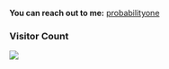 

**You can reach out to me:** [probabilityone](https://t.me/probabilityone)



### Visitor Count
  <img src="https://profile-counter.glitch.me/probabilityone/count.svg" />
</p>

<!--
---

`The world wasn't always filled with noise,`
`            `
`but behind the veil of the obvious—`
`           `
`where meaning is quietly set into motion;`
`        `
`in systems, frameworks, and structures.`
`         `
`        it is also where changes happens.`
        `               `
`our work is elsewhere—unseen, but not unmade.`


## Technologies & Tools

`Is it the code, or the system behind it? `  `         `
`   Our universe is defined by chaos and entropy, ` 
`       `   
`what we create are brief pockets of order.`
` We build these pockets—  `
`        `
`  not just to fight the chaos,` 
`but to harmonize with it.`
`       `   
` Technology, economy, data and cities—  all interconnected.`
`         `   
`  And in that interconnectedness,`
`   lies the potential to shape something enduring.  `
`       `
`  But the future isn’t made with tools alone.`
`         `   
`   It’s made with intent.`

##### Languages & Frameworks

![Python](https://img.shields.io/badge/Python-3776AB?style=for-the-badge&logo=python&logoColor=white)
![JavaScript](https://img.shields.io/badge/JavaScript-F7DF1E?style=for-the-badge&logo=javascript&logoColor=black)
![SQL](https://img.shields.io/badge/SQL-4479A1?style=for-the-badge&logo=postgresql&logoColor=white)
![R](https://img.shields.io/badge/R-276DC3?style=for-the-badge&logo=r&logoColor=white)

![TensorFlow](https://img.shields.io/badge/TensorFlow-FF6F00?style=for-the-badge&logo=tensorflow&logoColor=white)
![PyTorch](https://img.shields.io/badge/PyTorch-EE4C2C?style=for-the-badge&logo=pytorch&logoColor=white)
![Flask](https://img.shields.io/badge/Flask-000000?style=for-the-badge&logo=flask&logoColor=white)

##### Tools & Platforms

![Docker](https://img.shields.io/badge/Docker-2496ED?style=for-the-badge&logo=docker&logoColor=white)
![AWS](https://img.shields.io/badge/AWS-232F3E?style=for-the-badge&logo=amazon-aws&logoColor=white)
![Git](https://img.shields.io/badge/Git-F05032?style=for-the-badge&logo=git&logoColor=white)
![Jupyter](https://img.shields.io/badge/Jupyter-F37626?style=for-the-badge&logo=jupyter&logoColor=white)

---

<video width="600" height="400" controls autoplay muted loop>
  <source src="https://github.com/probabilityzero/probabilityzero/raw/main/profile.mp4" type="video/mp4">
  Your browser does not support the video tag.
</video>
